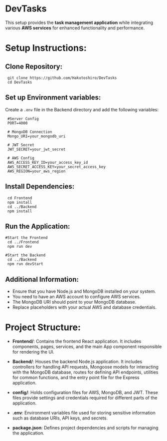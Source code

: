  
# DevTasks

This setup provides the **task management application** while integrating various **AWS services** for enhanced functionality and performance.


# Setup Instructions:

## Clone Repository:
```shell
 git clone https://github.com/Hakutoshiro/DevTasks
 cd DevTasks
```
## Set up Environment variables:

Create a `.env` file in the Backend directory and add the following variables:
```shell 
 #Server Config
 PORT=4000

 # MongoDB Connection
 Mongo_URI=your_mongodb_uri

 # JWT Secret
 JWT_SECRET=your_jwt_secret

 # AWS Config
 AWS_ACCESS_KEY_ID=your_access_key_id
 AWS_SECRET_ACCESS_KEY=your_secret_access_key
 AWS_REGION=your_aws_region
```

## Install Dependencies:

```shell
 cd Frontend
 npm install
 cd ../Backend
 npm install
```

## Run the Application:

```shell
#Start the Frontend
 cd ../Frontend
 npm run dev
  
#Start the Backend
 cd ../Backend
 npm run devStart
```

## Additional Information:
-   Ensure that you have Node.js and MongoDB installed on your system.
-   You need to have an AWS account to configure AWS services.
-   The MongoDB URI should point to your MongoDB database.
-   Replace placeholders with your actual AWS and database credentials.


# Project Structure:
-   **Frontend/**: Contains the frontend React application. It includes components, pages, services, and the main App component responsible for rendering the UI.
    
-   **Backend/**: Houses the backend Node.js application. It includes controllers for handling API requests, Mongoose models for interacting with the MongoDB database, routes for defining API endpoints, utilities for common functions, and the entry point file for the Express application.
    
-   **config/**: Holds configuration files for AWS, MongoDB, and JWT. These files provide settings and credentials required for different parts of the application.
        
-   **.env**: Environment variables file used for storing sensitive information such as database URIs, API keys, and secrets.
    
-   **package.json**: Defines project dependencies and scripts for managing the application.
    

 
